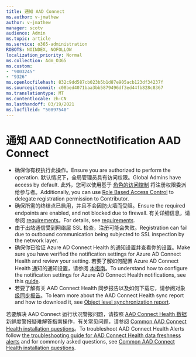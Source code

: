 ```yaml
---
title: 通知 AAD Connect
ms.author: v-jmathew
author: v-jmathew
manager: scotv
audience: Admin
ms.topic: article
ms.service: o365-administration
ROBOTS: NOINDEX, NOFOLLOW
localization_priority: Normal
ms.collection: Adm_O365
ms.custom:
- "9003245"
- "9326"
ms.openlocfilehash: 832c9dd587cb023b5b1d87e905acb123df34237f
ms.sourcegitcommit: c08bed4071baa3bb5879496df3ed44fb828c8367
ms.translationtype: MT
ms.contentlocale: zh-CN
ms.lasthandoff: 03/19/2021
ms.locfileid: "50897540"
---
```

# <a name="notification-aad-connect"></a><span data-ttu-id="b2b12-102">通知 AAD Connect</span><span class="sxs-lookup"><span data-stu-id="b2b12-102">Notification AAD Connect</span></span>

- <span data-ttu-id="b2b12-103">确保你有权执行此操作。</span><span class="sxs-lookup"><span data-stu-id="b2b12-103">Ensure you are authorized to perform the operation.</span></span> <span data-ttu-id="b2b12-104">默认情况下，全局管理员具有访问权限。</span><span class="sxs-lookup"><span data-stu-id="b2b12-104">Global Admins have access by default.</span></span> <span data-ttu-id="b2b12-105">此外，您可以使用基于 [角色的访问控制](https://docs.microsoft.com/azure/active-directory/connect-health/active-directory-aadconnect-health-operations) 将注册权限委派给参与者。</span><span class="sxs-lookup"><span data-stu-id="b2b12-105">Additionally, you can use [Role Based Access Control](https://docs.microsoft.com/azure/active-directory/connect-health/active-directory-aadconnect-health-operations) to delegate registration permission to Contributor.</span></span>
- <span data-ttu-id="b2b12-106">确保所需的终结点已启用，并且不会因防火墙而受阻。</span><span class="sxs-lookup"><span data-stu-id="b2b12-106">Ensure the required endpoints are enabled, and not blocked due to firewall.</span></span> <span data-ttu-id="b2b12-107">有关详细信息，请参阅 [requirements](https://docs.microsoft.com/azure/active-directory/hybrid/how-to-connect-health-agent-install)。</span><span class="sxs-lookup"><span data-stu-id="b2b12-107">For details, see [requirements](https://docs.microsoft.com/azure/active-directory/hybrid/how-to-connect-health-agent-install).</span></span>
- <span data-ttu-id="b2b12-108">由于出站通信受到网络层 SSL 检查，注册可能会失败。</span><span class="sxs-lookup"><span data-stu-id="b2b12-108">Registration can fail due to outbound communication being subjected to SSL inspection by the network layer.</span></span>
- <span data-ttu-id="b2b12-109">确保你已验证 Azure AD Connect Health 的通知设置并查看你的设置。</span><span class="sxs-lookup"><span data-stu-id="b2b12-109">Make sure you have verified the notification settings for Azure AD Connect Health and review your setting.</span></span> <span data-ttu-id="b2b12-110">若要了解如何配置 Azure AD Connect Health 通知的通知设置，请参阅 [本指南](https://docs.microsoft.com/azure/active-directory/hybrid/how-to-connect-health-operations)。</span><span class="sxs-lookup"><span data-stu-id="b2b12-110">To understand how to configure the notification settings for Azure AD Connect Health notifications, see this [guide](https://docs.microsoft.com/azure/active-directory/hybrid/how-to-connect-health-operations).</span></span>
- <span data-ttu-id="b2b12-111">若要了解有关 AAD Connect Health 同步报告以及如何下载它，请参阅对象 [级同步报告](https://docs.microsoft.com/azure/active-directory/hybrid/how-to-connect-health-sync)。</span><span class="sxs-lookup"><span data-stu-id="b2b12-111">To learn more about the AAD Connect Health sync report and how to download it, see [Object level synchronization report](https://docs.microsoft.com/azure/active-directory/hybrid/how-to-connect-health-sync).</span></span>

<span data-ttu-id="b2b12-112">若要解决 AAD Connect 运行状况警报问题，请按照 [AAD Connect Health 数据](https://docs.microsoft.com/azure/active-directory/hybrid/how-to-connect-health-data-freshness) 新鲜度警报疑难解答指南操作，有关常见问题，请参阅 [Common AAD Connect Health installation questions](https://docs.microsoft.com/azure/active-directory/hybrid/reference-connect-health-faq)。</span><span class="sxs-lookup"><span data-stu-id="b2b12-112">To troubleshoot AAD Connect Health Alerts follow [the troubleshooting guide for AAD Connect Health data freshness alerts](https://docs.microsoft.com/azure/active-directory/hybrid/how-to-connect-health-data-freshness) and for commonly asked questions, see [Common AAD Connect Health installation questions](https://docs.microsoft.com/azure/active-directory/hybrid/reference-connect-health-faq).</span></span>
